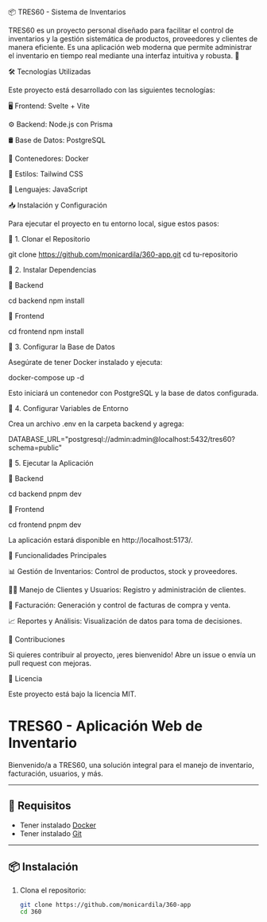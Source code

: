 📦 TRES60 - Sistema de Inventarios

TRES60 es un proyecto personal diseñado para facilitar el control de inventarios y la gestión sistemática de productos, proveedores y clientes de manera eficiente. Es una aplicación web moderna que permite administrar el inventario en tiempo real mediante una interfaz intuitiva y robusta. 🚀

🛠️ Tecnologías Utilizadas

Este proyecto está desarrollado con las siguientes tecnologías:

🖥️ Frontend: Svelte + Vite

⚙️ Backend: Node.js con Prisma

🛢️ Base de Datos: PostgreSQL

🐳 Contenedores: Docker

🎨 Estilos: Tailwind CSS

🔧 Lenguajes: JavaScript

📥 Instalación y Configuración

Para ejecutar el proyecto en tu entorno local, sigue estos pasos:

📌 1. Clonar el Repositorio

git clone https://github.com/monicardila/360-app.git
cd tu-repositorio

📌 2. Instalar Dependencias

🔹 Backend

cd backend
npm install

🔹 Frontend

cd frontend
npm install

📌 3. Configurar la Base de Datos

Asegúrate de tener Docker instalado y ejecuta:

docker-compose up -d

Esto iniciará un contenedor con PostgreSQL y la base de datos configurada.

📌 4. Configurar Variables de Entorno

Crea un archivo .env en la carpeta backend y agrega:

DATABASE_URL="postgresql://admin:admin@localhost:5432/tres60?schema=public"

📌 5. Ejecutar la Aplicación

🔹 Backend

cd backend
pnpm dev

🔹 Frontend

cd frontend
pnpm dev

La aplicación estará disponible en http://localhost:5173/.

🎯 Funcionalidades Principales

📊 Gestión de Inventarios: Control de productos, stock y proveedores.

🧑‍💼 Manejo de Clientes y Usuarios: Registro y administración de clientes.

📑 Facturación: Generación y control de facturas de compra y venta.

📈 Reportes y Análisis: Visualización de datos para toma de decisiones.

🤝 Contribuciones

Si quieres contribuir al proyecto, ¡eres bienvenido! Abre un issue o envía un pull request con mejoras.

📜 Licencia

Este proyecto está bajo la licencia MIT.

# TRES60 - Aplicación Web de Inventario

Bienvenido/a a TRES60, una solución integral para el manejo de inventario, facturación, usuarios, y más.

---

## 🚀 Requisitos

- Tener instalado [Docker](https://www.docker.com/products/docker-desktop)
- Tener instalado [Git](https://git-scm.com/)

---

## 📦 Instalación

1. Clona el repositorio:
   ```bash
   git clone https://github.com/monicardila/360-app
   cd 360
   ```

